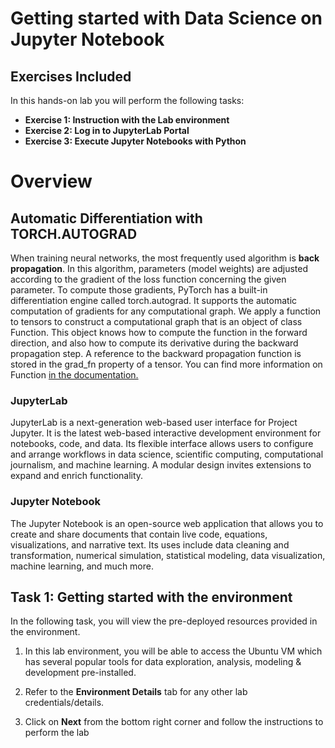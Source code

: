 # Getting started with Data Science on Jupyter Notebook

## Exercises Included

In this hands-on lab you will perform the following tasks:

- **Exercise 1: Instruction with the Lab environment**
- **Exercise 2: Log in to JupyterLab Portal**
- **Exercise 3: Execute Jupyter Notebooks with Python**

# Overview

## Automatic Differentiation with TORCH.AUTOGRAD

When training neural networks, the most frequently used algorithm is **back propagation**. In this algorithm, parameters (model weights) are adjusted according to the gradient of the loss function concerning the given parameter. To compute those gradients, PyTorch has a built-in differentiation engine called torch.autograd. It supports the automatic computation of gradients for any computational graph. We apply a function to tensors to construct a computational graph that is an object of class Function. This object knows how to compute the function in the forward direction, and also how to compute its derivative during the backward propagation step. A reference to the backward propagation function is stored in the grad_fn property of a tensor. You can find more information on Function [in the documentation.](https://pytorch.org/docs/stable/autograd.html#function)

### JupyterLab
JupyterLab is a next-generation web-based user interface for Project Jupyter. It is the latest web-based interactive development environment for notebooks, code, and data. Its flexible interface allows users to configure and arrange workflows in data science, scientific computing, computational journalism, and machine learning. A modular design invites extensions to expand and enrich functionality.

### Jupyter Notebook
The Jupyter Notebook is an open-source web application that allows you to create and share documents that contain live code, equations, visualizations, and narrative text. Its uses include data cleaning and transformation, numerical simulation, statistical modeling, data visualization, machine learning, and much more.

## Task 1: Getting started with the environment

In the following task, you will view the pre-deployed resources provided in the environment.

1. In this lab environment, you will be able to access the Ubuntu VM which has several popular tools for data exploration, analysis, modeling & development pre-installed.

1. Refer to the **Environment Details** tab for any other lab credentials/details.

1. Click on **Next** from the bottom right corner and follow the instructions to perform the lab 
